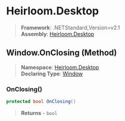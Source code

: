 # Heirloom.Desktop

> **Framework**: .NETStandard,Version=v2.1  
> **Assembly**: [Heirloom.Desktop][0]

## Window.OnClosing (Method)

> **Namespace**: [Heirloom.Desktop][0]  
> **Declaring Type**: [Window][1]

### OnClosing()

```cs
protected bool OnClosing()
```

> **Returns** - `bool`

[0]: ../../../Heirloom.Desktop.md
[1]: ../Window.md
